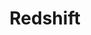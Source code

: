 ---
content-type: "embed-form"
form-type: "destination"
key: "destination-form-properties-redshift-object"

title: "Redshift"
description: "A Redshift destination writes data to an Amazon Redshift database and corresponds to the destination type = `redshift`."

object-attributes:
  - name: "host"
    type: "string"
    description: "The IP address or hostname of the database server."

  - name: "port"
    type: "integer"
    description: "The port of the database server."

  - name: "database"
    type: "string"
    description: "The name of the logical database to connect to."

  - name: "username"
    type: "string"
    description: "The username of the database user."

  - name: "password"
    type: "string"
    description: "The password for the user connecting to the database server. **Note**: This property will never be returned by the API, but it can be submitted when creating or modifying a connection."

  - name: "ssl"
    type: "boolean"
    description: "If `true`, SSL will be used to connect to the database."

examples:
  - code: |
      {
         "connection":{
            "host":"redshift.somewhere-on-aws.com",
            "port":5439,
            "database":"stitch",
            "username":"stitch_user",
            "password":"<PASSWORD>",
            "ssl":true
         }
      }
---